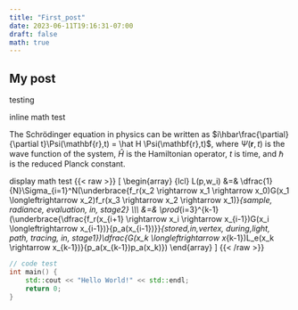 ```yaml
---
title: "First_post"
date: 2023-06-11T19:16:31-07:00
draft: false
math: true
---
```


## My post

testing

inline math test

The Schrödinger equation in physics can be written as
$i\hbar\frac{\partial}{\partial t}\Psi(\mathbf{r},t) = \hat H \Psi(\mathbf{r},t)$,
where $\Psi(\mathbf{r},t)$ is the wave function of the system, $\hat H$ is the Hamiltonian operator, $t$ is time,
and $\hbar$ is the reduced Planck constant.

display math test
{{< raw >}}
\[
\begin{array} {lcl}
L(p,w_i) &=& \dfrac{1}{N}\Sigma_{i=1}^N(\underbrace{f_r(x_2
\rightarrow x_1
\rightarrow x_0)G(x_1
\longleftrightarrow x_2)f_r(x_3
\rightarrow x_2
\rightarrow x_1)}_{sample\, radiance\, evaluation\, in\, stage2}
\\\\\\ &=&
\prod_{i=3}^{k-1}(\underbrace{\dfrac{f_r(x_{i+1}
\rightarrow x_i
\rightarrow x_{i-1})G(x_i
\longleftrightarrow x_{i-1})}{p_a(x_{i-1})}}_{stored\,in\,vertex\, during\,light\, path\, tracing\, in\, stage1})\dfrac{G(x_k
\longleftrightarrow x_{k-1})L_e(x_k
\rightarrow x_{k-1})}{p_a(x_{k-1})p_a(x_k)})
\end{array}
\]
{{< /raw >}}



```cpp
// code test
int main() {
    std::cout << "Hello World!" << std::endl;
    return 0;
}
```
